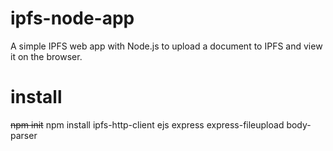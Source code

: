 # ipfs-node-app
A simple IPFS web app with Node.js to upload a document to IPFS and view it on the browser.

# install
~~npm init~~
npm install ipfs-http-client ejs express express-fileupload body-parser
